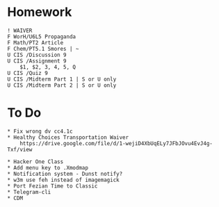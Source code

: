 # Homework

    ! WAIVER
    F WorH/U6L5 Propaganda
    F Math/PT2 Article
    F Chem/PT5.1 Smores | ~
    U CIS /Discussion 9
    U CIS /Assignment 9
        $1, $2, 3, 4, 5, Q
    U CIS /Quiz 9
    U CIS /Midterm Part 1 | S or U only
    U CIS /Midterm Part 2 | S or U only

# To Do

    * Fix wrong dv cc4.1c
    * Healthy Choices Transportation Waiver
        https://drive.google.com/file/d/1-wejiD4XbUqELy7JFbJOvu4EvJ4g-Txf/view

    * Hacker One Class
    * Add menu key to .Xmodmap
    * Notification system - Dunst notify?
    * w3m use feh instead of imagemagick
    * Port Fezian Time to Classic
    * Telegram-cli
    * CDM
